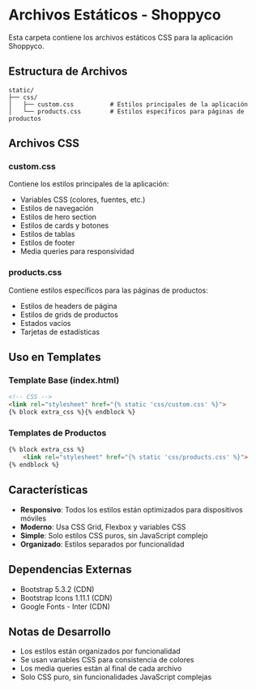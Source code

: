 # Archivos Estáticos - Shoppyco

Esta carpeta contiene los archivos estáticos CSS para la aplicación Shoppyco.

## Estructura de Archivos

```
static/
├── css/
│   ├── custom.css          # Estilos principales de la aplicación
│   └── products.css        # Estilos específicos para páginas de productos

```

## Archivos CSS

### custom.css
Contiene los estilos principales de la aplicación:
- Variables CSS (colores, fuentes, etc.)
- Estilos de navegación
- Estilos de hero section
- Estilos de cards y botones
- Estilos de tablas
- Estilos de footer
- Media queries para responsividad

### products.css
Contiene estilos específicos para las páginas de productos:
- Estilos de headers de página
- Estilos de grids de productos
- Estados vacíos
- Tarjetas de estadísticas

## Uso en Templates

### Template Base (index.html)
```html
<!-- CSS -->
<link rel="stylesheet" href="{% static 'css/custom.css' %}">
{% block extra_css %}{% endblock %}
```

### Templates de Productos
```html
{% block extra_css %}
    <link rel="stylesheet" href="{% static 'css/products.css' %}">
{% endblock %}
```

## Características

- **Responsivo**: Todos los estilos están optimizados para dispositivos móviles
- **Moderno**: Usa CSS Grid, Flexbox y variables CSS
- **Simple**: Solo estilos CSS puros, sin JavaScript complejo
- **Organizado**: Estilos separados por funcionalidad

## Dependencias Externas

- Bootstrap 5.3.2 (CDN)
- Bootstrap Icons 1.11.1 (CDN)
- Google Fonts - Inter (CDN)

## Notas de Desarrollo

- Los estilos están organizados por funcionalidad
- Se usan variables CSS para consistencia de colores
- Los media queries están al final de cada archivo
- Solo CSS puro, sin funcionalidades JavaScript complejas

